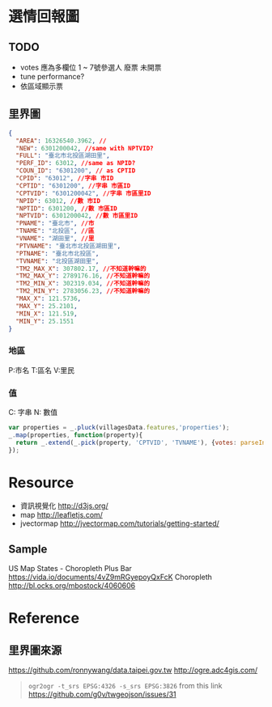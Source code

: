 # 選情回報圖

## TODO

* votes 應為多欄位 1 ~ 7號參選人 廢票 未開票
* tune performance?
* 依區域顯示票


## 里界圖
```json
{
  "AREA": 16326540.3962, //
  "NEW": 6301200042, //same with NPTVID?
  "FULL": "臺北市北投區湖田里",
  "PERF_ID": 63012, //same as NPID?
  "COUN_ID": "6301200", // as CPTID
  "CPID": "63012", //字串 市ID
  "CPTID": "6301200", //字串 市區ID
  "CPTVID": "6301200042", //字串 市區里ID
  "NPID": 63012, //數 市ID
  "NPTID": 6301200, //數 市區ID
  "NPTVID": 6301200042, //數 市區里ID
  "PNAME": "臺北市", //市
  "TNAME": "北投區", //區
  "VNAME": "湖田里", //里
  "PTVNAME": "臺北市北投區湖田里",
  "PTNAME": "臺北市北投區",
  "TVNAME": "北投區湖田里",
  "TM2_MAX_X": 307802.17, //不知道幹嘛的
  "TM2_MAX_Y": 2789176.16, //不知道幹嘛的
  "TM2_MIN_X": 302319.034, //不知道幹嘛的
  "TM2_MIN_Y": 2783056.23, //不知道幹嘛的
  "MAX_X": 121.5736,
  "MAX_Y": 25.2101,
  "MIN_X": 121.519,
  "MIN_Y": 25.1551
}
```
### 地區
P:市名
T:區名
V:里民

### 值
C: 字串
N: 數值

```js
var properties = _.pluck(villagesData.features,'properties');
_.map(properties, function(property){
  return _.extend(_.pick(property, 'CPTVID', 'TVNAME'), {votes: parseInt(Math.random()*1000)});
});


```

# Resource
* 資訊視覺化 http://d3js.org/
* map http://leafletjs.com/
* jvectormap http://jvectormap.com/tutorials/getting-started/

## Sample
US Map States - Choropleth Plus Bar https://vida.io/documents/4vZ9mRGyepoyQxFcK
Choropleth http://bl.ocks.org/mbostock/4060606

# Reference
## 里界圖來源
https://github.com/ronnywang/data.taipei.gov.tw
http://ogre.adc4gis.com/
> `ogr2ogr -t_srs EPSG:4326 -s_srs EPSG:3826`
> from this link https://github.com/g0v/twgeojson/issues/31